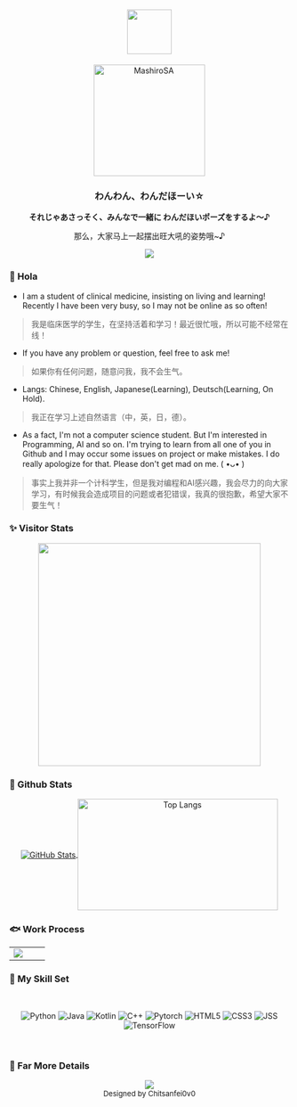 <!-- head para -->
<div align="center">
  <h1 align="center"> <img align="center" height="80" src="https://readme-typing-svg.herokuapp.com/?lines=╰(*°▽°*)╯;(っ°Д°%20)っ&font=Roboto&center=true" /> </h1>
  <img src="https://raw.githubusercontent.com/MashiroSA/MashiroSA/master/assets/wonderhoy.webp" height="200" alt="MashiroSA"> 
  <h3>わんわん、わんだほーい☆</h3>
</div>

<!-- ref para -->
<div align="center">
  <b>それじゃあさっそく、みんなで一緒に わんだほいポーズをするよ～♪</b> <br>
  <p>那么，大家马上一起摆出旺大吼的姿势哦~♪</p> 
</div>

<!-- status of contribution -->
<div align="center"><img src="https://raw.githubusercontent.com/mashirosa/mashirosa/master/assets/github-contribution-grid-snake.svg" ></div>

<!-- markdown start -->
### 👋 Hola

- I am a student of clinical medicine, insisting on living and learning! Recently I have been very busy, so I may not be online as so often!
> 我是临床医学的学生，在坚持活着和学习！最近很忙哦，所以可能不经常在线！
- If you have any problem or question, feel free to ask me!
> 如果你有任何问题，随意问我，我不会生气。
- Langs: Chinese, English, Japanese(Learning), Deutsch(Learning, On Hold).
> 我正在学习上述自然语言（中，英，日，德）。
- As a fact, I'm not a computer science student. But I'm interested in Programming, AI and so on. I'm trying to learn from all one of you in Github and I may occur some issues on project or make mistakes. I do really apologize for that. Please don't get mad on me. ( •ᴗ• )
> 事实上我并非一个计科学生，但是我对编程和AI感兴趣，我会尽力的向大家学习，有时候我会造成项目的问题或者犯错误，我真的很抱歉，希望大家不要生气！

### ✨ Visitor Stats

<p align="center">
  <a href="https://github.com/MashiroSA/">
    <img align="center" src="https://Moe-counter.mashirosa.repl.co/get/@mashirosa/?theme=rule34" width="400px">
  </a>
</p>

### 🍎 Github Stats 
<p align="center">
  <a href="https://github.com/MashiroSA/">
    <img align="center" alt="GitHub Stats" src="https://github-readme-stats.vercel.app/api?username=MashiroSA&show_icons=true&include_all_commits=true&theme=transparent" />
  </a>
  <a href="https://github.com/MashiroSA/">
    <img align="center" alt="Top Langs" height="200" width="360" src="https://github-readme-stats.vercel.app/api/top-langs/?username=MashiroSA&layout=compact&theme=transparent" />
  </a>
</p>
    

### 🐟 Work Process
<div align="center">
  <table>
    <tr>
      <td valign="mid" width="50%">
        <img src="https://github-readme-activity-graph.vercel.app/graph?username=MashiroSA&theme=vue" />
      </td>
    </tr>
  </table>
</div>


### 🔧 My Skill Set
</br>
<div align="center">
  <p>
    <img alt="Python" src="https://img.shields.io/badge/python-3670A0?style=for-the-badge&logo=python&logoColor=ffdd54">
    <img alt="Java" src="https://img.shields.io/badge/java-ff9933?style=for-the-badge&logo=OpenJDK">
    <img alt="Kotlin" src="https://img.shields.io/badge/Kotlin-7F52FF?style=for-the-badge&logo=kotlin">
    <img alt="C++" src="https://img.shields.io/badge/C%2B%2B-00599C?style=for-the-badge&logo=C%2B%2B">
    <img alt="Pytorch" src="https://img.shields.io/badge/pytorch-EE4C2C?style=for-the-badge&logo=pytorch">
    <img alt="HTML5" src="https://img.shields.io/badge/html5-E34F26?style=for-the-badge&logo=html5&logoColor=EEEEEE">
    <img alt="CSS3" src="https://img.shields.io/badge/css3-1572B6?style=for-the-badge&logo=css3&logoColor=EEEEEE">
    <img alt="JSS" src="https://img.shields.io/badge/JSS-F7DF1E?style=for-the-badge&logo=JSS&logoColor=EEEEEE">
    <img alt="TensorFlow" src="https://img.shields.io/badge/TensorFlow-FF6F00?style=for-the-badge&logo=TensorFlow&logoColor=EEEEEE">
  </p>
</div>
</br>

### 🍎 Far More Details
<div align="center">
<img src="https://github.com/MashiroSA/MashiroSA/blob/master/github-metrics.svg">
</div>


<div align="center">
  <font size=2 >
  Designed by Chitsanfei0v0
  </font>
</div>
